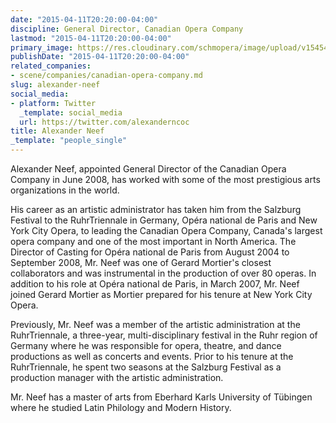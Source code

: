 ```yaml
---
date: "2015-04-11T20:20:00-04:00"
discipline: General Director, Canadian Opera Company
lastmod: "2015-04-11T20:20:00-04:00"
primary_image: https://res.cloudinary.com/schmopera/image/upload/v1545409169/media/webhook-uploads/1428797868625/alexander-neef.jpg.jpg
publishDate: "2015-04-11T20:20:00-04:00"
related_companies:
- scene/companies/canadian-opera-company.md
slug: alexander-neef
social_media:
- platform: Twitter
  _template: social_media
  url: https://twitter.com/alexanderncoc
title: Alexander Neef
_template: "people_single"
---
```


<p>
	Alexander Neef, appointed General Director of the Canadian Opera Company in June 2008, has worked with some of the most prestigious arts organizations in the world.
</p>
<p>
	His career as an artistic administrator has taken him from the Salzburg Festival to the RuhrTriennale in Germany, Opéra national de Paris and New York City Opera, to leading the Canadian Opera Company, Canada's largest opera company and one of the most important in North America. The Director of Casting for Opéra national de Paris from August 2004 to September 2008, Mr. Neef was one of Gerard Mortier's closest collaborators and was instrumental in the production of over 80 operas. In addition to his role at Opéra national de Paris, in March 2007, Mr. Neef joined Gerard Mortier as Mortier prepared for his tenure at New York City Opera.
</p>
<p>
	Previously, Mr. Neef was a member of the artistic administration at the RuhrTriennale, a three-year, multi-disciplinary festival in the Ruhr region of Germany where he was responsible for opera, theatre, and dance productions as well as concerts and events. Prior to his tenure at the RuhrTriennale, he spent two seasons at the Salzburg Festival as a production manager with the artistic administration.
</p>
<p>
	Mr. Neef has a master of arts from Eberhard Karls University of Tübingen where he studied Latin Philology and Modern History.
</p>

